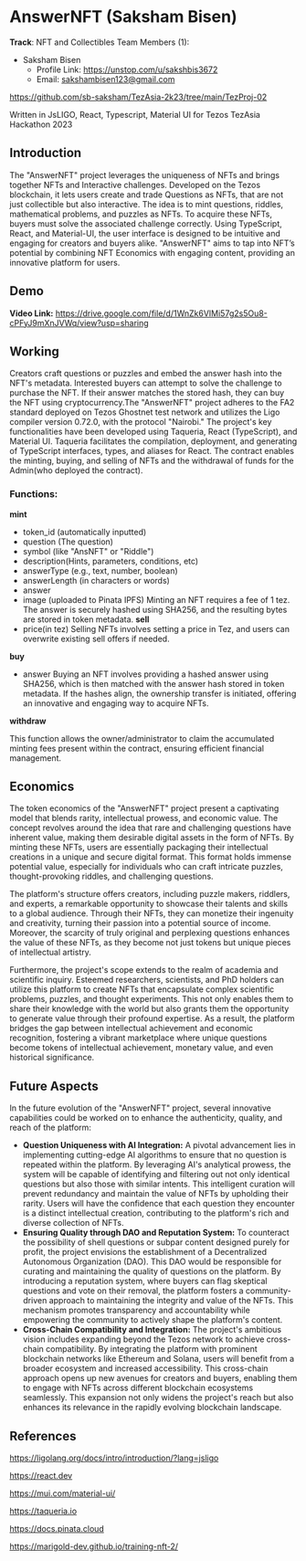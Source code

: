 # AnswerNFT (Saksham Bisen)

**Track**: NFT and Collectibles
Team Members (1): 
-	Saksham Bisen
	-	Profile Link: https://unstop.com/u/sakshbis3672
	-	Email: sakshambisen123@gmail.com


https://github.com/sb-saksham/TezAsia-2k23/tree/main/TezProj-02

Written in JsLIGO, React, Typescript, Material UI
for Tezos TezAsia Hackathon 2023

## Introduction

The "AnswerNFT" project leverages the uniqueness of NFTs and brings together NFTs and Interactive challenges. Developed on the Tezos blockchain, it lets users create and trade Questions as NFTs, that are not just collectible but also interactive.
The idea is to mint questions, riddles, mathematical problems, and puzzles as NFTs. To acquire these NFTs, buyers must solve the associated challenge correctly. Using TypeScript, React, and Material-UI, the user interface is designed to be intuitive and engaging for creators and buyers alike.
"AnswerNFT" aims to tap into NFT’s potential by combining NFT Economics with engaging content, providing an innovative platform for users.

## Demo
**Video Link:**
https://drive.google.com/file/d/1WnZk6VIMi57g2s5Ou8-cPFyJ9mXnJVWq/view?usp=sharing

## Working

Creators craft questions or puzzles and embed the answer hash into the NFT's metadata. Interested buyers can attempt to solve the challenge to purchase the NFT. If their answer matches the stored hash, they can buy the NFT using cryptocurrency.The "AnswerNFT" project adheres to the FA2 standard deployed on Tezos Ghostnet test network and utilizes the Ligo compiler version 0.72.0, with the protocol "Nairobi." The project's key functionalities have been developed using Taqueria, React (TypeScript), and Material UI. Taqueria facilitates the compilation, deployment, and generating of TypeScript interfaces, types, and aliases for React. The contract enables the minting, buying, and selling of NFTs and the withdrawal of funds for the Admin(who deployed the contract).

### Functions:

**mint**

- token_id (automatically inputted)
- question (The question)
- symbol (like "AnsNFT" or "Riddle")
- description(Hints, parameters, conditions, etc)
- answerType (e.g., text, number, boolean)
- answerLength (in characters or words)
- answer
- image (uploaded to Pinata IPFS)
  Minting an NFT requires a fee of 1 tez. The answer is securely hashed using SHA256, and the resulting bytes are stored in token metadata.
  **sell**
- price(in tez)
  Selling NFTs involves setting a price in Tez, and users can overwrite existing sell offers if needed.

**buy**

- answer
  Buying an NFT involves providing a hashed answer using SHA256, which is then matched with the answer hash stored in token metadata. If the hashes align, the ownership transfer is initiated, offering an innovative and engaging way to acquire NFTs.

**withdraw**

This function allows the owner/administrator to claim the accumulated minting fees present within the contract, ensuring efficient financial management.

## Economics

The token economics of the "AnswerNFT" project present a captivating model that blends rarity, intellectual prowess, and economic value. The concept revolves around the idea that rare and challenging questions have inherent value, making them desirable digital assets in the form of NFTs. By minting these NFTs, users are essentially packaging their intellectual creations in a unique and secure digital format. This format holds immense potential value, especially for individuals who can craft intricate puzzles, thought-provoking riddles, and challenging questions.

The platform's structure offers creators, including puzzle makers, riddlers, and experts, a remarkable opportunity to showcase their talents and skills to a global audience. Through their NFTs, they can monetize their ingenuity and creativity, turning their passion into a potential source of income. Moreover, the scarcity of truly original and perplexing questions enhances the value of these NFTs, as they become not just tokens but unique pieces of intellectual artistry.

Furthermore, the project's scope extends to the realm of academia and scientific inquiry. Esteemed researchers, scientists, and PhD holders can utilize this platform to create NFTs that encapsulate complex scientific problems, puzzles, and thought experiments. This not only enables them to share their knowledge with the world but also grants them the opportunity to generate value through their profound expertise. As a result, the platform bridges the gap between intellectual achievement and economic recognition, fostering a vibrant marketplace where unique questions become tokens of intellectual achievement, monetary value, and even historical significance.

## Future Aspects

In the future evolution of the "AnswerNFT" project, several innovative capabilities could be worked on to enhance the authenticity, quality, and reach of the platform:

- **Question Uniqueness with AI Integration:**
  A pivotal advancement lies in implementing cutting-edge AI algorithms to ensure that no question is repeated within the platform. By leveraging AI's analytical prowess, the system will be capable of identifying and filtering out not only identical questions but also those with similar intents. This intelligent curation will prevent redundancy and maintain the value of NFTs by upholding their rarity. Users will have the confidence that each question they encounter is a distinct intellectual creation, contributing to the platform's rich and diverse collection of NFTs.
- **Ensuring Quality through DAO and Reputation System:**
  To counteract the possibility of shell questions or subpar content designed purely for profit, the project envisions the establishment of a Decentralized Autonomous Organization (DAO). This DAO would be responsible for curating and maintaining the quality of questions on the platform. By introducing a reputation system, where buyers can flag skeptical questions and vote on their removal, the platform fosters a community-driven approach to maintaining the integrity and value of the NFTs. This mechanism promotes transparency and accountability while empowering the community to actively shape the platform's content.
- **Cross-Chain Compatibility and Integration:**
  The project's ambitious vision includes expanding beyond the Tezos network to achieve cross-chain compatibility. By integrating the platform with prominent blockchain networks like Ethereum and Solana, users will benefit from a broader ecosystem and increased accessibility. This cross-chain approach opens up new avenues for creators and buyers, enabling them to engage with NFTs across different blockchain ecosystems seamlessly. This expansion not only widens the project's reach but also enhances its relevance in the rapidly evolving blockchain landscape.

## References

https://ligolang.org/docs/intro/introduction/?lang=jsligo

https://react.dev

https://mui.com/material-ui/

https://taqueria.io

https://docs.pinata.cloud

https://marigold-dev.github.io/training-nft-2/
